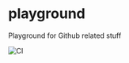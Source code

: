 # playground
Playground for Github related stuff

![CI](https://github.com/apyrgio/playground/workflows/CI/badge.svg?branch=master&event=schedule)
